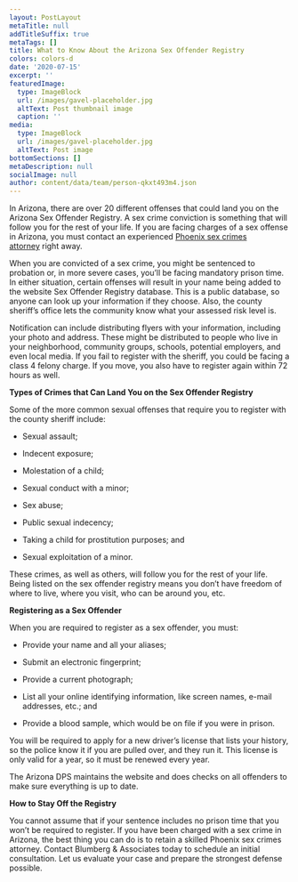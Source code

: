 ```yaml
---
layout: PostLayout
metaTitle: null
addTitleSuffix: true
metaTags: []
title: What to Know About the Arizona Sex Offender Registry
colors: colors-d
date: '2020-07-15'
excerpt: ''
featuredImage:
  type: ImageBlock
  url: /images/gavel-placeholder.jpg
  altText: Post thumbnail image
  caption: ''
media:
  type: ImageBlock
  url: /images/gavel-placeholder.jpg
  altText: Post image
bottomSections: []
metaDescription: null
socialImage: null
author: content/data/team/person-qkxt493m4.json
---
```


In Arizona, there are over 20 different offenses that could land you on the Arizona Sex Offender Registry. A sex crime conviction is something that will follow you for the rest of your life. If you are facing charges of a sex offense in Arizona, you must contact an experienced [Phoenix sex crimes attorney](https://azblumberglaw.com/phoenix-criminal-attorney/sex-crimes/) right away.

When you are convicted of a sex crime, you might be sentenced to probation or, in more severe cases, you’ll be facing mandatory prison time. In either situation, certain offenses will result in your name being added to the website Sex Offender Registry database. This is a public database, so anyone can look up your information if they choose. Also, the county sheriff’s office lets the community know what your assessed risk level is.

Notification can include distributing flyers with your information, including your photo and address. These might be distributed to people who live in your neighborhood, community groups, schools, potential employers, and even local media. If you fail to register with the sheriff, you could be facing a class 4 felony charge. If you move, you also have to register again within 72 hours as well.

**Types of Crimes that Can Land You on the Sex Offender Registry**

Some of the more common sexual offenses that require you to register with the county sheriff include:

- Sexual assault;

- Indecent exposure;

- Molestation of a child;

- Sexual conduct with a minor;

- Sex abuse;

- Public sexual indecency;

- Taking a child for prostitution purposes; and

- Sexual exploitation of a minor.

These crimes, as well as others, will follow you for the rest of your life. Being listed on the sex offender registry means you don’t have freedom of where to live, where you visit, who can be around you, etc.

**Registering as a Sex Offender**

When you are required to register as a sex offender, you must:

- Provide your name and all your aliases;

- Submit an electronic fingerprint;

- Provide a current photograph;

- List all your online identifying information, like screen names, e-mail addresses, etc.; and

- Provide a blood sample, which would be on file if you were in prison.

You will be required to apply for a new driver’s license that lists your history, so the police know it if you are pulled over, and they run it. This license is only valid for a year, so it must be renewed every year.

The Arizona DPS maintains the website and does checks on all offenders to make sure everything is up to date.

**How to Stay Off the Registry**

You cannot assume that if your sentence includes no prison time that you won’t be required to register. If you have been charged with a sex crime in Arizona, the best thing you can do is to retain a skilled Phoenix sex crimes attorney. Contact Blumberg & Associates today to schedule an initial consultation. Let us evaluate your case and prepare the strongest defense possible.

